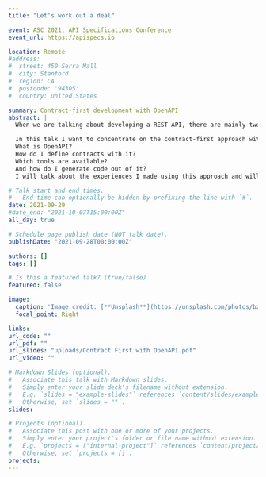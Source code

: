 ```yaml
---
title: "Let's work out a deal"

event: ASC 2021, API Specifications Conference
event_url: https://apispecs.io

location: Remote
#address:
#  street: 450 Serra Mall
#  city: Stanford
#  region: CA
#  postcode: '94305'
#  country: United States

summary: Contract-first development with OpenAPI
abstract: |
  When we are talking about developing a REST-API, there are mainly two ways to do that: contract-first or code-first.

  In this talk I want to concentrate on the contract-first approach with the help of the OpenAPI  specification.
  What is OpenAPI?  
  How do I define contracts with it?  
  Which tools are available?  
  And how do I generate code out of it?  
  I will talk about the experiences I made using this approach and will show, what the advantages and disadvantages are.

# Talk start and end times.
#   End time can optionally be hidden by prefixing the line with `#`.
date: 2021-09-29
#date_end: "2021-10-07T15:00:00Z"
all_day: true

# Schedule page publish date (NOT talk date).
publishDate: "2021-09-28T00:00:00Z"

authors: []
tags: []

# Is this a featured talk? (true/false)
featured: false

image:
  caption: 'Image credit: [**Unsplash**](https://unsplash.com/photos/bzdhc5b3Bxs)'
  focal_point: Right

links:
url_code: ""
url_pdf: ""
url_slides: "uploads/Contract First with OpenAPI.pdf"
url_video: ""

# Markdown Slides (optional).
#   Associate this talk with Markdown slides.
#   Simply enter your slide deck's filename without extension.
#   E.g. `slides = "example-slides"` references `content/slides/example-slides.md`.
#   Otherwise, set `slides = ""`.
slides:

# Projects (optional).
#   Associate this post with one or more of your projects.
#   Simply enter your project's folder or file name without extension.
#   E.g. `projects = ["internal-project"]` references `content/project/deep-learning/index.md`.
#   Otherwise, set `projects = []`.
projects:
---
```

